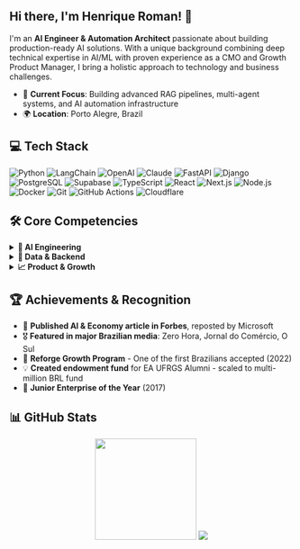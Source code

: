 ## Hi there, I'm Henrique Roman! 👋

I'm an **AI Engineer & Automation Architect** passionate about building production-ready AI solutions. With a unique background combining deep technical expertise in AI/ML with proven experience as a CMO and Growth Product Manager, I bring a holistic approach to technology and business challenges.

- 🤖 **Current Focus**: Building advanced RAG pipelines, multi-agent systems, and AI automation infrastructure
- 🌍 **Location**: Porto Alegre, Brazil


## 💻 Tech Stack

![Python](https://img.shields.io/badge/Python-3776AB?style=for-the-badge&logo=python&logoColor=white)
![LangChain](https://img.shields.io/badge/LangChain-2C3E50?style=for-the-badge&logo=langchain&logoColor=white)
![OpenAI](https://img.shields.io/badge/OpenAI-412991?style=for-the-badge&logo=openai&logoColor=white)
![Claude](https://img.shields.io/badge/Claude-6B46C1?style=for-the-badge&logo=anthropic&logoColor=white)
![FastAPI](https://img.shields.io/badge/FastAPI-009688?style=for-the-badge&logo=fastapi&logoColor=white)
![Django](https://img.shields.io/badge/Django-092E20?style=for-the-badge&logo=django&logoColor=white)
![PostgreSQL](https://img.shields.io/badge/PostgreSQL-316192?style=for-the-badge&logo=postgresql&logoColor=white)
![Supabase](https://img.shields.io/badge/Supabase-3FCF8E?style=for-the-badge&logo=supabase&logoColor=white)
![TypeScript](https://img.shields.io/badge/TypeScript-007ACC?style=for-the-badge&logo=typescript&logoColor=white)
![React](https://img.shields.io/badge/React-20232A?style=for-the-badge&logo=react&logoColor=61DAFB)
![Next.js](https://img.shields.io/badge/Next.js-000000?style=for-the-badge&logo=next.js&logoColor=white)
![Node.js](https://img.shields.io/badge/Node.js-43853D?style=for-the-badge&logo=node.js&logoColor=white)
![Docker](https://img.shields.io/badge/Docker-2496ED?style=for-the-badge&logo=docker&logoColor=white)
![Git](https://img.shields.io/badge/Git-F05032?style=for-the-badge&logo=git&logoColor=white)
![GitHub Actions](https://img.shields.io/badge/GitHub_Actions-2088FF?style=for-the-badge&logo=github-actions&logoColor=white)
![Cloudflare](https://img.shields.io/badge/Cloudflare-F38020?style=for-the-badge&logo=cloudflare&logoColor=white)


## 🛠️ Core Competencies

<details>
<summary><b>🤖 AI Engineering</b></summary>

- **LLM Frameworks**: LangChain, LangGraph, CrewAI, Flowise, Langflow
- **Models**: OpenAI GPT series, Anthropic Claude, Meta LLaMA, Google Gemini
- **Architecture**: RAG Pipelines, Multi-Agent Systems, Semantic Search
- **Vector Databases**: Pinecone, Chroma, Weaviate, Qdrant
- **Embeddings & Fine-Tuning**: Custom model optimization and deployment

</details>

<details>
<summary><b>💾 Data & Backend</b></summary>

- **Languages**: Python (Advanced), SQL (Advanced), JavaScript/TypeScript
- **Frameworks**: FastAPI, Django, Flask, Node.js
- **Databases**: PostgreSQL, SQLite, Supabase, Vector DBs
- **ETL & Data**: Pandas, NumPy, ETL Pipeline Design, Data Modeling
- **APIs**: RESTful, GraphQL, WebSockets, Microservices Architecture

</details>

<details>
<summary><b>📈 Product & Growth</b></summary>

- **Strategy**: Go-to-Market, C-Level Strategy Development, Team Building
- **Product**: Agile, Roadmaps, Backlog Management, Release Planning
- **Growth**: A/B Testing, Funnel Analytics, Conversion Optimization
- **Marketing**: Automation, CRM, Multi-channel Campaign Management

</details>

## 🏆 Achievements & Recognition

- 📰 **Published AI & Economy article in Forbes**, reposted by Microsoft
- 🎖️ **Featured in major Brazilian media**: Zero Hora, Jornal do Comércio, O Sul
- 🏅 **Reforge Growth Program** - One of the first Brazilians accepted (2022)
- 💡 **Created endowment fund** for EA UFRGS Alumni - scaled to multi-million BRL fund
- 🚀 **Junior Enterprise of the Year** (2017)

## 📊 GitHub Stats

<div align="center">
  <img height="180em" src="https://github-readme-stats.vercel.app/api/top-langs/?username=iqueroman&theme=dark&show_icons=true&hide_border=true&layout=compact" />
  <img src="https://github-readme-streak-stats.herokuapp.com/?user=iqueroman&theme=dark&hide_border=true" />
</div>

